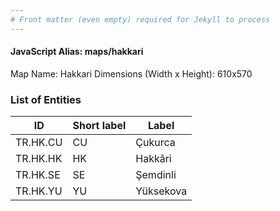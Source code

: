 ```yaml
---
# Front matter (even empty) required for Jekyll to process
---
```


#### JavaScript Alias: maps/hakkari

Map Name: Hakkari
Dimensions (Width x Height): 610x570





### List of Entities

ID | Short label | Label
---|---|---|
TR.HK.CU | CU | Çukurca
TR.HK.HK | HK | Hakkâri
TR.HK.SE | SE | Şemdinli
TR.HK.YU | YU | Yüksekova